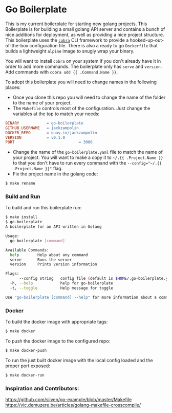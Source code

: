 # Go Boilerplate

This is my current boilerplate for starting new golang projects. This Boilerplate is for building a small golang API server and contains a bunch of nice additions for deployment, as well as providing a nice project structure. This boilerplate uses the [`cobra`](https://github.com/spf13/cobra) CLI framework to provide a hooked-up-out-of-the-box configuration file. There is also a ready to go `Dockerfile` that builds a lightweight `alpine` image to snugly wrap your binary.

You will want to install `cobra` on your system if you don't already have it in order to add more commands. The boilerplate only has `serve` and `version`. Add commands with `cobra add {{ .Command.Name }}`.

To adopt this boilerplate you will need to change names in the following places:

- Once you clone this repo you will need to change the name of the folder to the name of your project.
- The `Makefile` controls most of the configuration. Just change the variables at the top to match your needs:

```Makefile
BINARY            = go-boilerplate
GITHUB_USERNAME   = jackzampolin
DOCKER_REPO       = quay.io/jackzampolin
VERSION           = v0.1.0
PORT 							= 3000
```

- Change the name of the `go-boilerplate.yaml` file to match the name of your project. You will want to make a copy it to `~/.{{ .Project.Name }}` to that you don't have to run every command with the `--config="~/.{{ .Project.Name }}"` flag.
- Fix the project name in the golang code:

```bash
$ make rename
```

### Build and Run

To build and run this boilerplate run:

```bash
$ make install
$ go-boilerplate
A boilerplate for an API written in Golang

Usage:
  go-boilerplate [command]

Available Commands:
  help        Help about any command
  serve       Runs the server
  version     Prints version information

Flags:
      --config string   config file (default is $HOME/.go-boilerplate.yaml)
  -h, --help            help for go-boilerplate
  -t, --toggle          Help message for toggle

Use "go-boilerplate [command] --help" for more information about a command.
```

### Docker

To build the docker image with appropriate tags:

```bash
$ make docker
```

To push the docker image to the configured repo:

```bash
$ make docker-push
```

To run the just built docker image with the local config loaded and the proper port exposed:

```bash
$ make docker-run
```

### Inspiration and Contributors:

https://github.com/silven/go-example/blob/master/Makefile
https://vic.demuzere.be/articles/golang-makefile-crosscompile/
